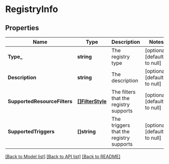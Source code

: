 # RegistryInfo

## Properties
Name | Type | Description | Notes
------------ | ------------- | ------------- | -------------
**Type_** | **string** | The registry type | [optional] [default to null]
**Description** | **string** | The description | [optional] [default to null]
**SupportedResourceFilters** | [**[]FilterStyle**](FilterStyle.md) | The filters that the registry supports | [optional] [default to null]
**SupportedTriggers** | **[]string** | The triggers that the registry supports | [optional] [default to null]

[[Back to Model list]](../README.md#documentation-for-models) [[Back to API list]](../README.md#documentation-for-api-endpoints) [[Back to README]](../README.md)

